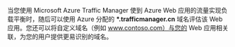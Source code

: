 ﻿当您使用 Microsoft Azure Traffic Manager 使到 Azure Web 应用的流量实现负载平衡时，随后可以使用 Azure 分配的 **\*.trafficmanager.cn** 域名评估该 Web 应用。您还可以将自定义域名（例如 www.contoso.com）与您的 Web 应用相关联，为您的用户提供更易识别的域名。<!--HONumber=41-->
